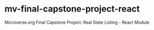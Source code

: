 # mv-final-capstone-project-react
Microverse.org Final Capstone Project: Real State Listing - React Module 
